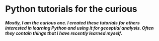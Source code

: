 # Python tutorials for the curious

##### Mostly, I am the curious one. I created these tutorials for others interested in learning Python and using it for geosptial analysis. Often they contain things that I have recently learned myself.
